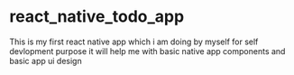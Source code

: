 # react_native_todo_app
This is my first react native app which i am doing by myself for self devlopment purpose it will help me with basic native app components and basic app ui design 

